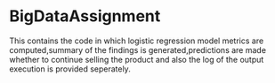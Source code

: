 # BigDataAssignment
This contains the code in which logistic regression model metrics are computed,summary of the findings is generated,predictions are made whether to continue selling the product and also the log of the output execution is provided seperately.

    
